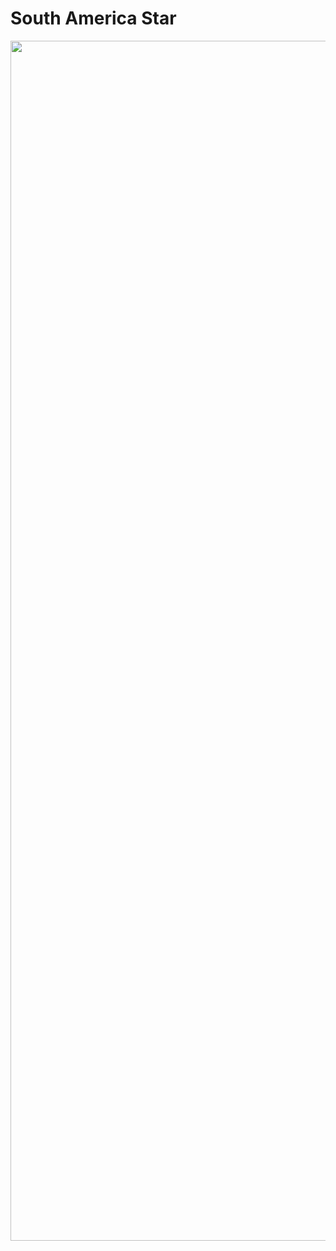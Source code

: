 # South America Star
<img src="https://drive.google.com/uc?export=view&id=1AlxEQj6tzL2Cqp2Pxsov4f-E6LW4kELd" width="1080" height="1920" />
